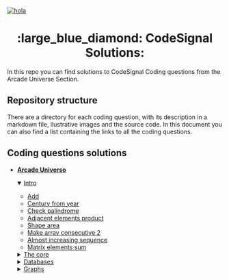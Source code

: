 [![hola](https://app.codesignal.com/img/logos/logo_white.svg)](https://app.codesignal.com/login) 
<p></p>
<span align="center"> <h1> :large_blue_diamond: CodeSignal Solutions: </h1> </span>

In this repo you can find solutions to CodeSignal Coding questions from the Arcade Universe Section.

## Repository structure
There are a directory for each coding question, with its description in a markdown file, ilustrative images and the source code.
In this document you can also find a list containing the links to all the coding questions.

## Coding questions solutions

- [**Arcade Universo**](https://app.codesignal.com/arcade)
    <details open>
           <summary> <a href="https://app.codesignal.com/arcade/intro">Intro</a></summary>

     - [Add](Add/Add.md)
     - [Century from year](Century_From_Year/Century_From_Year.md)
     - [Check palindrome](Check_Palindrome/Check_Palindrome.md)
     - [Adjacent elements product](Adjacent_Elements_Products/Adjacent_Elements_Product.md)
     - [Shape area](Shape_Area/Shape_Area.md)
     - [Make array consecutive 2](Make_Array_Consecutive_2/Make_Array_Consecutive_2.md)
     - [Almost increasing sequence]()
     - [Matrix elements sum]()
 
     </details>
    <details>
           <summary> <a href="hola.com">The core</a></summary>
         
     - Add two digits
      
     </details>
    <details>
           <summary> <a href="hola.com">Databases</a></summary>
         
     - Project list
      
     </details>
    <details>
           <summary> <a href="hola.com">Graphs</a></summary>
         
     - New Road System
      
     </details>



